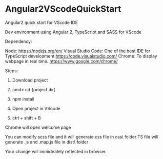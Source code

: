 # Angular2VScodeQuickStart
Angular2 quick start for VScode IDE

Dev environment using Angular 2, TypeScript and SASS for VScode

Dependency:

Node: https://nodejs.org/en/
Visual Studio Code:  One of the best IDE for TypeScript development https://code.visualstudio.com/
Chrome: To display webpage in real time. https://www.google.com/chrome/
	 
Steps:

1) Download project

2) cmd> cd {project dir}

3) npm install 

4) Open project in VScode

5) ctrl + shift + B


Chrome will open welcome page

You can modify scss file and it will generate css file in css\ folder
TS file will generate .js and .map.js file in dist\ folder

Your change will immideately reflected in browser.
